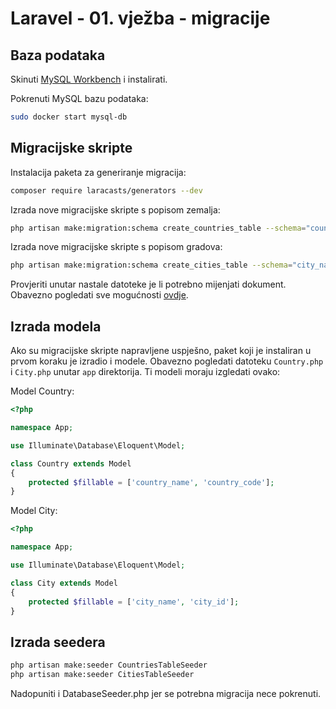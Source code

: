 # Laravel - 01. vježba - migracije

## Baza podataka

Skinuti [MySQL Workbench](https://dev.mysql.com/get/Downloads/MySQLGUITools/mysql-workbench-community_8.0.13-1ubuntu18.10_amd64.deb) i instalirati.

Pokrenuti MySQL bazu podataka:
```bash
sudo docker start mysql-db
```

## Migracijske skripte

Instalacija paketa za generiranje migracija:
```bash
composer require laracasts/generators --dev
```
Izrada nove migracijske skripte s popisom zemalja:
```bash
php artisan make:migration:schema create_countries_table --schema="country_code:string:unique, country_name:string"
```

Izrada nove migracijske skripte s popisom gradova:
```bash
php artisan make:migration:schema create_cities_table --schema="city_name:string, country_id:unsignedInteger:foreign"
```

Provjeriti unutar nastale datoteke je li potrebno mijenjati dokument. Obavezno pogledati sve mogućnosti [ovdje](https://laravel.com/docs/5.7/migrations#columns).

## Izrada modela

Ako su migracijske skripte napravljene uspješno, paket koji je instaliran u prvom koraku je izradio i modele. Obavezno pogledati datoteku `Country.php` i `City.php` unutar `app` direktorija. Ti modeli moraju izgledati ovako:

Model Country:

```php
<?php

namespace App;

use Illuminate\Database\Eloquent\Model;

class Country extends Model
{
    protected $fillable = ['country_name', 'country_code'];
}
```

Model City:

```php
<?php

namespace App;

use Illuminate\Database\Eloquent\Model;

class City extends Model
{
    protected $fillable = ['city_name', 'city_id'];
}
```

## Izrada seedera
```bash
php artisan make:seeder CountriesTableSeeder
php artisan make:seeder CitiesTableSeeder
```

Nadopuniti i DatabaseSeeder.php jer se potrebna migracija nece pokrenuti.
